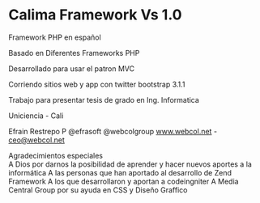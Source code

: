 Calima Framework Vs 1.0
======

Framework PHP en español

Basado en Diferentes Frameworks PHP

Desarrollado para usar el patron MVC

Corriendo sitios web y app con twitter bootstrap 3.1.1

Trabajo para presentar tesis de grado en Ing. Informatica

Uniciencia - Cali

Efrain Restrepo P
@efrasoft @webcolgroup
www.webcol.net - ceo@webcol.net


Agradecimientos especiales<br> 
A Dios por darnos la posibilidad de aprender y hacer nuevos aportes a la informática
A las personas que han aportado al desarrollo de Zend Framework
A los que desarrollaron y aportan a codeingniter
A Media Central Group por su ayuda en CSS y Diseño Graffico
